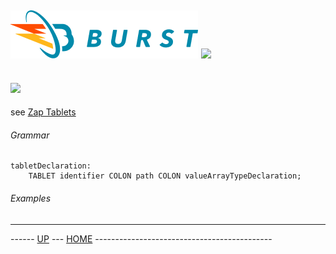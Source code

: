 ![Burst](../../../doc/burst_small.png "") ![](../hydra_small.png "")
--

![](../../../burst-zap/doc/tablets.png "")
--

see [Zap Tablets](../burst-zap/doc/tablets.md)

###### Grammar
    tabletDeclaration:
        TABLET identifier COLON path COLON valueArrayTypeDeclaration;
###### Examples
---
------ [UP](../readme.md) ---  [HOME](../../readme.md) --------------------------------------------
